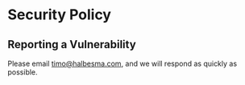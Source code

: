 # Security Policy

## Reporting a Vulnerability

Please email timo@halbesma.com, and we will respond as quickly as possible.
